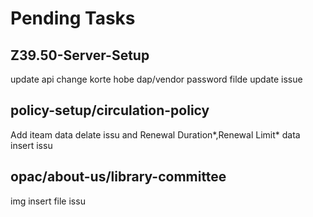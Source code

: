 # Pending Tasks

 ## Z39.50-Server-Setup  
 update api change korte hobe
dap/vendor password filde update issue 

##  policy-setup/circulation-policy 
Add iteam data delate issu 
and Renewal Duration*,Renewal Limit* data insert issu

## opac/about-us/library-committee
   img insert file issu
